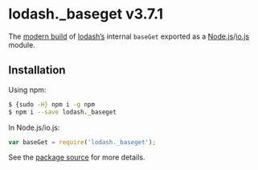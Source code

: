 # lodash._baseget v3.7.1

The [modern build](https://github.com/lodash/lodash/wiki/Build-Differences) of [lodash’s](https://lodash.com/) internal `baseGet` exported as a [Node.js](http://nodejs.org/)/[io.js](https://iojs.org/) module.

## Installation

Using npm:

```bash
$ {sudo -H} npm i -g npm
$ npm i --save lodash._baseget
```

In Node.js/io.js:

```js
var baseGet = require('lodash._baseget');
```

See the [package source](https://github.com/lodash/lodash/blob/3.7.1-npm-packages/lodash._baseget) for more details.
